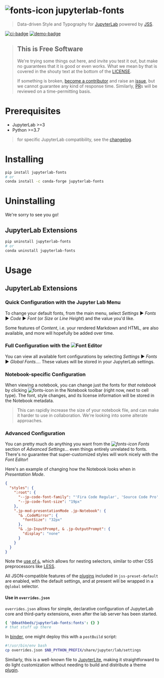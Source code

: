 # ![fonts-icon] jupyterlab-fonts

> Data-driven Style and Typography for [JupyterLab] powered by [JSS].

[jupyterlab]: https://github.com/jupyterlab/jupyterlab
[jss]: http://cssinjs.org

[![ci-badge]][ci] [![demo-badge]][demo]

[ci]:
  https://github.com/deathbeds/jupyterlab-fonts/actions?query=branch%3Amain
  'current build status of jupyterlab-fonts'
[ci-badge]:
  https://github.com/deathbeds/jupyterlab-fonts/actions/workflows/ci.yml/badge.svg
[demo]:
  https://mybinder.org/v2/gh/deathbeds/jupyterlab-fonts/main?urlpath=lab
  'an interactive demo of jupyterlab-fonts'
[demo-badge]: https://mybinder.org/badge_logo.svg

> ## This is **Free** Software
>
> We're trying some things out here, and invite you test it out, but make no guarantees
> that it is good or even works. What we mean by that is covered in the shouty text at
> the bottom of the [LICENSE].
>
> If something is broken, [become a contributor][contributing] and raise an [issue], but
> we cannot guarantee any kind of response time. Similarly, [PR]s will be reviewed on a
> time-permitting basis.

[license]:
  https://github.com/deathbeds/jupyterlab-fonts/blob/main/LICENSE
  'BSD-3-Clause'
[contributing]:
  https://github.com/deathbeds/jupyterlab-fonts/blob/main/CONTRIBUTING.md
  'contribute to jupyterlab-fonts'
[changelog]:
  https://github.com/deathbeds/jupyterlab-fonts/blob/main/CHANGELOG.md
  'the history of jupyterlab-fonts'
[pr]:
  https://github.com/deathbeds/jupyterlab-fonts/pulls
  'open pull requests to jupyterlab-fonts'
[issue]:
  https://github.com/deathbeds/jupyterlab-fonts/issues
  'open issues for jupyterlab-fonts'

# Prerequisites

- JupyterLab >=3
- Python >=3.7

> for specific JupyterLab compatibility, see the [changelog].

# Installing

```bash
pip install jupyterlab-fonts
# or
conda install -c conda-forge jupyterlab-fonts
```

# Uninstalling

We're sorry to see you go!

## JupyterLab Extensions

```bash
pip uninstall jupyterlab-fonts
# or
conda uninstall jupyterlab-fonts
```

# Usage

## JupyterLab Extensions

### Quick Configuration with the Jupyter Lab Menu

To change your default fonts, from the main menu, select _Settings_ ▶ _Fonts_ ▶ _Code_
▶ _Font_ (or _Size_ or _Line Height_) and the value you'd like.

Some features of _Content_, i.e. your rendered Markdown and HTML, are also available,
and more will hopefully be added over time.

### Full Configuration with the ![][fonts-icon]**Font Editor**

You can view all available font configurations by selecting _Settings_ ▶ _Fonts_ ▶
_Global Fonts..._. These values will be stored in your JupyterLab settings.

### Notebook-specific Configuration

When viewing a notebook, you can change just the fonts for _that notebook_ by clicking
![fonts-icon] in the Notebook toolbar (right now, next to cell type). The font, style
changes, and its license information will be stored in the Notebook metadata.

> This can rapidly increase the size of your notebook file, and can make it harder to
> use in collaboration. We're looking into some alterate approaches.

[fonts-icon]:
  https://raw.githubusercontent.com/deathbeds/jupyterlab-fonts/main/packages/jupyterlab-fonts/style/icons/fonts.svg

### Advanced Configuration

You can pretty much do anything you want from the _![fonts-icon] Fonts_ section of
_Advanced Settings_... even things entirely unrelated to fonts. There's no guarantee
that super-customized styles will work nicely with the _Font Editor_!

Here's an example of changing how the Notebook looks when in _Presentation Mode_.

```json
{
  "styles": {
    ":root": {
      "--jp-code-font-family": "'Fira Code Regular', 'Source Code Pro', monospace",
      "--jp-code-font-size": "19px"
    },
    ".jp-mod-presentationMode .jp-Notebook": {
      "& .CodeMirror": {
        "fontSize": "32px"
      },
      "& .jp-InputPrompt, & .jp-OutputPrompt": {
        "display": "none"
      }
    }
  }
}
```

Note the [use of `&`][nesting], which allows for nesting selectors, similar to other CSS
preprocessors like [LESS].

All JSON-compatible features of the [plugins][jss-plugins] included in
`jss-preset-default` are enabled, with the default settings, and at present will be
wrapped in a `@global` selector.

#### Use in `overrides.json`

`overrides.json` allows for simple, declarative configuration of JupyterLab core and
third-party extensions, even after the lab server has been started.

```yaml
{ '@deathbeds/jupyterlab-fonts:fonts': {} }
# that stuff up there
```

In [binder], one might deploy this with a `postBuild` script:

```bash
#!/usr/bin/env bash
cp overrides.json $NB_PYTHON_PREFIX/share/jupyter/lab/settings
```

Similarly, this is a well-known file to [JupyterLite][lite-well-known], making it
straightforward to do light customization without needing to build and distribute a
theme [plugin][jupyterlab-plugins].

[jupyterlab-plugins]:
  https://jupyterlab.readthedocs.io/en/stable/extension/extension_dev.html#plugins
[lite-well-known]:
  https://jupyterlite.readthedocs.io/en/latest/cli.html#well-known-files
  'JupyterLite well known files'
[binder]: https://mybinder.org
[overrides-json]:
  https://jupyterlab.readthedocs.io/en/stable/user/directories.html#overrides-json
  'JupyterLab settings overrides'
[jss-plugins]: http://cssinjs.org/plugins#jss-plugins 'JSS plugins'
[less]: http://lesscss.org/features/#extend-feature-extending-nested-selectors
[nesting]:
  https://github.com/cssinjs/jss-nested#use--to-reference-selector-of-the-parent-rule
  'using nested selectors'
